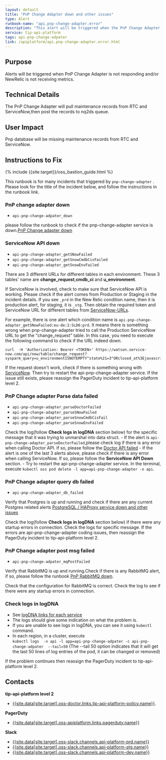```yaml
---
layout: default
title: "PnP Change Adapter down and other issues"
type: Alert
runbook-name: "api.pnp-change-adapter.error"
description: "This alert will be triggered when the PnP Change Adapter did not work properly"
service: tip-api-platform
tags: api-pnp-change-adpater
link: /apiplatform/api.pnp-change-adapter.error.html
---
```


## Purpose
Alerts will be triggered when PnP Change Adapter is not responding and/or NewRelic is not receiving metrics.

## Technical Details
The PnP Change Adapter will pull maintenance records from RTC and ServiceNow,then post the records to nq2ds queue.



## User Impact
Pnp database will be missing maintenance records from RTC and ServiceNow.


## Instructions to Fix

{% include {{site.target}}/oss_bastion_guide.html %}

This runbook is for many incidents that triggered by `pnp-change-adapter` . Please look for the title of the incident below, and follow the instructions in the runbook link.



### PnP change adapter down

   - `api-pnp-change-adpater_down`

   please follow the runbook to check if the pnp-change-adapter service is down.[PnP Change adapter down]({{site.baseurl}}/docs/runbooks/apiplatform/api.pnp-change-adapter.down.html)



### ServiceNow API down

   - `api-pnp-change-adapter_getSNowFailed`
   - `api-pnp-change-adapter_getSnowCmdbCisFailed`
   - `api-pnp-change-adapter_getSnowEnvFailed`

   There are 3 different URLs for different tables in each environment. These 3 tables' name are **change_request**,**cmdb_ci** and **u_environment**.

   If ServiceNow is involved, check to make sure that ServiceNow API is working.  Please check if the alert comes from Production or Staging in the incident details. If you see `_prd` in the New Relic condition name, then it is production alert, for staging, it is `_stg`. Then obtain the required token and ServiceNow URL for different tables from [ServiceNow-URLs]({{site.baseurl}}/docs/runbooks/apiplatform/How_To/ServiceNow-URLs.html).

   For example, there is one alert which condition name is `api-pnp-change-adapter_getSNowFailed:eu-de:2:SLD6:prd`.
   It means there is something wrong when pnp-change-adapter tried to call the Production ServiceNow URL to get the "change_request" table. In this case, you need to execute the following command to check if the URL indeed down.

   ```
   curl  -H 'Authorization: Bearer <TOKEN>' https://watson.service-now.com/api/now/table/change_request?sysparm_query=u_environmentISNOTEMPTY^state%21=3^ORclosed_at%3Ejavascript:gs.beginningOfLast30Days%28%29^u_outage_duration%3Ejavascript:gs.getDurationDate%28%270%200:0:0%27%29&sysparm_offset=0&sysparm_limit=1
   ```

   If the request doesn't work,  check if there is something wrong with [ServiceNow](https://watson.service-now.com). Then try to restart the api-pnp-change-adapter service. If the issue still exists, please reassign the PagerDuty incident to tip-api-platform level 2.


### PnP Change adapter Parse data failed

   - `api-pnp-change-adapter_parseDoctorFailed`
   - `api-pnp-change-adapter_parseSNowFailed`
   - `api-pnp-change-adapter_parseSnowCmdbCisFail`
   - `api-pnp-change-adapter_parseSnowEnvFailed`

   Check the log(follow **Check logs in logDNA** section below) for the specific message that it was trying to unmarshal into data struct.
    - If the alert is `api-pnp-change-adapter_parseDoctorFailed`,please check log if there is any error when calling Doctor API. If so, please follow the [Doctor API failed]({{site.baseurl}}/docs/runbooks/apiplatform/api.pnp-doctor-rtc-api.down.html)
    - If the alert is one of the last 3 alerts above, please check if there is any error when calling ServiceNow. If so, please follow the **ServiceNow API Down** section.
    - Try to restart the api-pnp-change-adapter service.
     In the terminal, execute `kubectl oss pod delete -l app=api-pnp-change-adapter -n api`.


### PnP Change adapter query db failed

   - `api-pnp-change-adapter_db_failed`

   Verify that Postgres is up and running and check if there are any current Postgres related alerts  [PostgreSQL / HAProxy service down and other issues]({{site.baseurl}}/docs/runbooks/apiplatform/api.postgres.down.html)

   Check the log(follow **Check logs in logDNA** section below) if there were any startup errors in connection.
   Check the logs for specific message. If the errors are api-pnp-change-adapter coding issues, then reassign the PagerDuty incident to tip-api-platform level 2.


### PnP Change adapter post msg failed

   - `api-pnp-change-adpater_mqPostFailed`

   Verify that RabbitMQ is up and running.Check if there is any RabbitMQ alert, if so, please follow the runbook [PnP RabbitMQ down]({{site.baseurl}}/docs/runbooks/apiplatform/api.pnp-rabbitmq.down.html).

  Check that the configuration for RabbitMQ is correct. Check the log to see if there were any startup errors in connection.


### Check logs in logDNA

   - See [logDNA links for each service]({{site.baseurl}}/docs/runbooks/apiplatform/ibm/PNP_logDNA_links.html)
   - The logs should give some indication on what the problem is.
   - If you are unable to see logs in logDNA, you can see it using `kubectl` command.
   - In each region, in a cluster, execute  
    `kubectl logs  -n api -l app=api-pnp-change-adpater -c api-pnp-change-adpater  --tail=50` (The --tail 50 option indicates that it will get the last 50 lines of log entries of the pod, it can be changed or removed)


If the problem continues then reassign the PagerDuty incident to tip-api-platform level 2.

## Contacts
**tip-api-platform level 2**
* [{{site.data[site.target].oss-doctor.links.tip-api-platform-policy.name}}]({{site.data[site.target].oss-doctor.links.tip-api-platform-policy.link}}).

**PagerDuty**
* [{{site.data[site.target].oss-apiplatform.links.pagerduty.name}}]({{site.data[site.target].oss-apiplatform.links.pagerduty.link}})

**Slack**
* [{{site.data[site.target].oss-slack.channels.api-platform-prd.name}}]({{site.data[site.target].oss-slack.channels.api-platform-prd.link}})  
* [{{site.data[site.target].oss-slack.channels.api-platform-stg.name}}]({{site.data[site.target].oss-slack.channels.api-platform-stg.link}})  
* [{{site.data[site.target].oss-slack.channels.api-platform-dev.name}}]({{site.data[site.target].oss-slack.channels.api-platform-dev.link}})  
